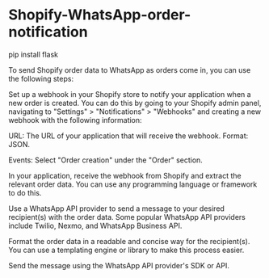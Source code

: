 # Shopify-WhatsApp-order-notification

pip install flask

To send Shopify order data to WhatsApp as orders come in, you can use the following steps:

Set up a webhook in your Shopify store to notify your application when a new order is created. You can do this by going to your Shopify admin panel, navigating to "Settings" > "Notifications" > "Webhooks" and creating a new webhook with the following information:

URL: The URL of your application that will receive the webhook.
Format: JSON.

Events: Select "Order creation" under the "Order" section.

In your application, receive the webhook from Shopify and extract the relevant order data. You can use any programming language or framework to do this.

Use a WhatsApp API provider to send a message to your desired recipient(s) with the order data. Some popular WhatsApp API providers include Twilio, Nexmo, and WhatsApp Business API.

Format the order data in a readable and concise way for the recipient(s). You can use a templating engine or library to make this process easier.

Send the message using the WhatsApp API provider's SDK or API.

